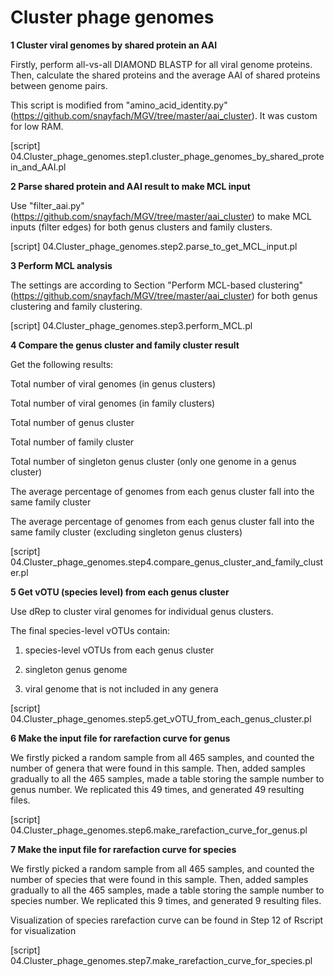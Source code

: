 # Cluster phage genomes

**1 Cluster viral genomes by shared protein an AAI**

Firstly, perform all-vs-all DIAMOND BLASTP for all viral genome proteins. Then, calculate the shared proteins and the average AAI of shared proteins between genome pairs.

This script is modified from "amino_acid_identity.py" (https://github.com/snayfach/MGV/tree/master/aai_cluster). It was custom for low RAM.

[script] 04.Cluster_phage_genomes.step1.cluster_phage_genomes_by_shared_protein_and_AAI.pl

**2 Parse shared protein and AAI result to make MCL input**

Use "filter_aai.py" (https://github.com/snayfach/MGV/tree/master/aai_cluster) to make MCL inputs (filter edges) for both genus clusters and family clusters.

[script] 04.Cluster_phage_genomes.step2.parse_to_get_MCL_input.pl

**3 Perform MCL analysis**

The settings are according to Section "Perform MCL-based clustering" (https://github.com/snayfach/MGV/tree/master/aai_cluster) for both genus clustering and family clustering.

[script] 04.Cluster_phage_genomes.step3.perform_MCL.pl

**4 Compare the genus cluster and family cluster result**

Get the following results:

Total number of viral genomes (in genus clusters)

Total number of viral genomes (in family clusters)

Total number of genus cluster

Total number of family cluster

Total number of singleton genus cluster (only one genome in a genus cluster)

The average percentage of genomes from each genus cluster fall into the same family cluster

The average percentage of genomes from each genus cluster fall into the same family cluster (excluding singleton genus clusters)

[script] 04.Cluster_phage_genomes.step4.compare_genus_cluster_and_family_cluster.pl

**5 Get vOTU (species level) from each genus cluster**

Use dRep to cluster viral genomes for individual genus clusters.

The final species-level vOTUs contain:

1) species-level vOTUs from each genus cluster

2) singleton genus genome

3) viral genome that is not included in any genera

[script] 04.Cluster_phage_genomes.step5.get_vOTU_from_each_genus_cluster.pl

**6 Make the input file for rarefaction curve for genus**

We firstly picked a random sample from all 465 samples, and counted the number of genera that were found in this sample. Then, added samples gradually to all the 465 samples, made a table storing the sample number to genus number. We replicated this 49 times, and generated 49 resulting files.

[script] 04.Cluster_phage_genomes.step6.make_rarefaction_curve_for_genus.pl

**7 Make the input file for rarefaction curve for species**

We firstly picked a random sample from all 465 samples, and counted the number of species that were found in this sample. Then, added samples gradually to all the 465 samples, made a table storing the sample number to species number. We replicated this 9 times, and generated 9 resulting files.

Visualization of species rarefaction curve can be found in Step 12 of Rscript for visualization

[script] 04.Cluster_phage_genomes.step7.make_rarefaction_curve_for_species.pl



